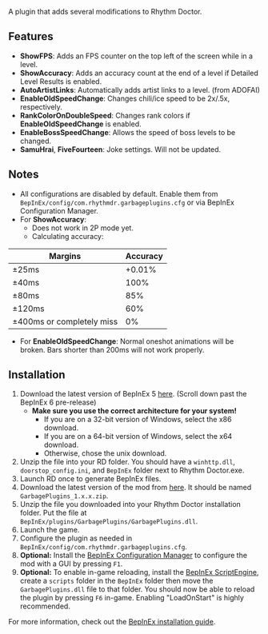 A plugin that adds several modifications to Rhythm Doctor.

## Features

- **ShowFPS**: Adds an FPS counter on the top left of the screen while in a level.
- **ShowAccuracy**: Adds an accuracy count at the end of a level if Detailed Level Results is enabled.
- **AutoArtistLinks**: Automatically adds artist links to a level. (from ADOFAI)
- **EnableOldSpeedChange**: Changes chili/ice speed to be 2x/.5x, respectively.
- **RankColorOnDoubleSpeed**: Changes rank colors if **EnableOldSpeedChange** is enabled.
- **EnableBossSpeedChange**: Allows the speed of boss levels to be changed.
- **SamuHrai**, **FiveFourteen**: Joke settings. Will not be updated.

## Notes
- All configurations are disabled by default. Enable them from `BepInEx/config/com.rhythmdr.garbageplugins.cfg` or via BepInEx Configuration Manager.
- For **ShowAccuracy**:
  - Does not work in 2P mode yet.
  - Calculating accuracy:

| Margins | Accuracy |
| --- | --- |
| ±25ms | +0.01% |
| ±40ms | 100% |
| ±80ms | 85% |
| ±120ms | 60% |
| ±400ms or completely miss | 0% |
- For **EnableOldSpeedChange**: Normal oneshot animations will be broken. Bars shorter than 200ms will not work properly.

## Installation
1. Download the latest version of BepInEx 5 [here](https://github.com/BepInEx/BepInEx/releases). (Scroll down past the BepInEx 6 pre-release)
    - **Make sure you use the correct architecture for your system!**
      - If you are on a 32-bit version of Windows, select the x86 download.
      - If you are on a 64-bit version of Windows, select the x64 download. 
      - Otherwise, chose the unix download.
2. Unzip the file into your RD folder. You should have a `winhttp.dll`, `doorstop_config.ini`, and `BepInEx` folder next to Rhythm Doctor.exe.
3. Launch RD once to generate BepInEx files.
4. Download the latest version of the mod from [here](https://github.com/HellUser0/GarbagePlugins/releases). It should be named `GarbagePlugins_1.x.x.zip`.
5. Unzip the file you downloaded into your Rhythm Doctor installation folder. Put the file at `BepInEx/plugins/GarbagePlugins/GarbagePlugins.dll`.
6. Launch the game.
7. Configure the plugin as needed in `BepInEx/config/com.rhythmdr.garbageplugins.cfg`.
8. **Optional:** Install the [BepInEx Configuration Manager](https://github.com/BepInEx/BepInEx.ConfigurationManager) to configure the mod with a GUI by pressing `F1`.
9. **Optional:** To enable in-game reloading, install the [BepInEx ScriptEngine](https://github.com/BepInEx/BepInEx.Debug/releases/latest), create a `scripts` folder in the `BepInEx` folder then move the `GarbagePlugins.dll` file to that folder. You should now be able to reload the plugin by pressing `F6` in-game. Enabling "LoadOnStart" is highly recommended.

For more information, check out the [BepInEx installation guide](https://docs.bepinex.dev/articles/user_guide/installation/index.html).
